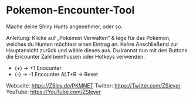 # Pokemon-Encounter-Tool
Mache deine Shiny Hunts angenehmer, oder so.

Anleitung:
Klicke auf „Pokémon Verwalten“ & lege für das Pokémon, welches du Hunten möchtest einen Eintrag an.
Kehre Anschließend zur Hauptansicht zurück und wähle dieses aus.
Du kannst nun mit den Buttons die Encounter Zahl beinflussen oder Hotkeys verwenden.

- (+) -> +1 Enocunter
- (-) -> -1 Encounter
ALT+R -> Reset

Webseite: https://ZSley.de/PKMNET
Twitter: https://Twitter.com/ZSleyer
YouTube: https://YouTube.com/ZSleyer
